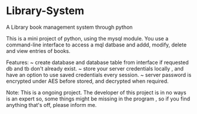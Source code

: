 # Library-System
A Library book management system through python

This is a mini project of python, using the mysql module. You use a command-line interface to access a mql datbase and addd, modify, delete and view entries of books.

Features:
~ create database and database table from interface if requested db and tb don't already exist.
~ store your server credentials locally , and have an option to use saved credentials every session.
~ server password is encrypted under AES before stored, and decrypted when required.


Note:
This is a ongoing project. The developer of this project is in no ways is an expert so, some things might be missing in the program , so if you find   anything that's off, please inform me.
